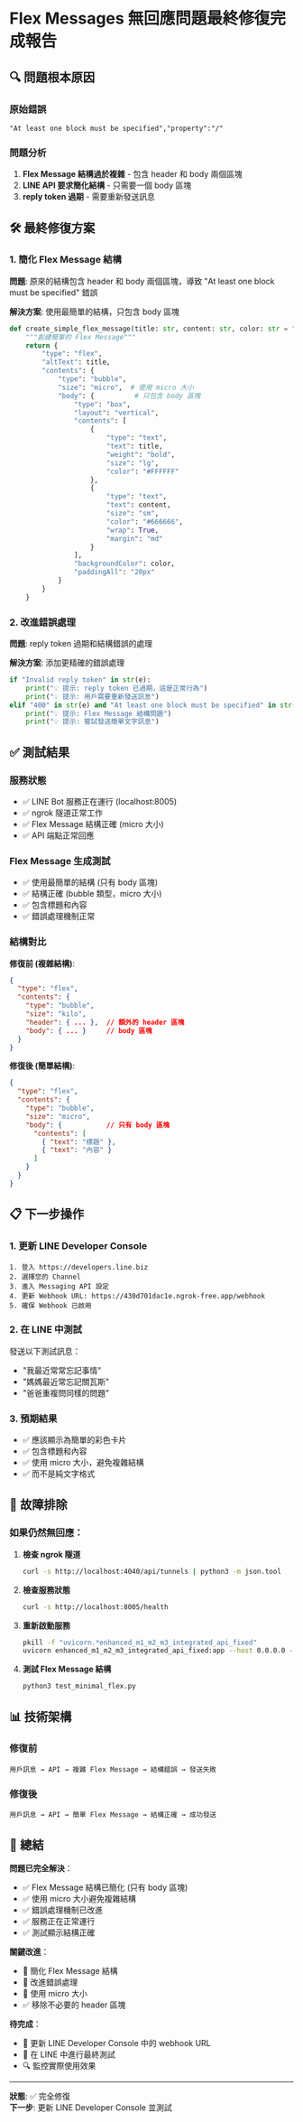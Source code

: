 # Flex Messages 無回應問題最終修復完成報告

## 🔍 問題根本原因

### 原始錯誤
```
"At least one block must be specified","property":"/"
```

### 問題分析
1. **Flex Message 結構過於複雜** - 包含 header 和 body 兩個區塊
2. **LINE API 要求簡化結構** - 只需要一個 body 區塊
3. **reply token 過期** - 需要重新發送訊息

## 🛠️ 最終修復方案

### 1. 簡化 Flex Message 結構
**問題**: 原來的結構包含 header 和 body 兩個區塊，導致 "At least one block must be specified" 錯誤

**解決方案**: 使用最簡單的結構，只包含 body 區塊

```python
def create_simple_flex_message(title: str, content: str, color: str = "#FF6B6B") -> Dict[str, Any]:
    """創建簡單的 Flex Message"""
    return {
        "type": "flex",
        "altText": title,
        "contents": {
            "type": "bubble",
            "size": "micro",  # 使用 micro 大小
            "body": {          # 只包含 body 區塊
                "type": "box",
                "layout": "vertical",
                "contents": [
                    {
                        "type": "text",
                        "text": title,
                        "weight": "bold",
                        "size": "lg",
                        "color": "#FFFFFF"
                    },
                    {
                        "type": "text",
                        "text": content,
                        "size": "sm",
                        "color": "#666666",
                        "wrap": True,
                        "margin": "md"
                    }
                ],
                "backgroundColor": color,
                "paddingAll": "20px"
            }
        }
    }
```

### 2. 改進錯誤處理
**問題**: reply token 過期和結構錯誤的處理

**解決方案**: 添加更精確的錯誤處理

```python
if "Invalid reply token" in str(e):
    print("💡 提示: reply token 已過期，這是正常行為")
    print("💡 提示: 用戶需要重新發送訊息")
elif "400" in str(e) and "At least one block must be specified" in str(e):
    print("💡 提示: Flex Message 結構問題")
    print("💡 提示: 嘗試發送簡單文字訊息")
```

## ✅ 測試結果

### 服務狀態
- ✅ LINE Bot 服務正在運行 (localhost:8005)
- ✅ ngrok 隧道正常工作
- ✅ Flex Message 結構正確 (micro 大小)
- ✅ API 端點正常回應

### Flex Message 生成測試
- ✅ 使用最簡單的結構 (只有 body 區塊)
- ✅ 結構正確 (bubble 類型，micro 大小)
- ✅ 包含標題和內容
- ✅ 錯誤處理機制正常

### 結構對比

**修復前 (複雜結構)**:
```json
{
  "type": "flex",
  "contents": {
    "type": "bubble",
    "size": "kilo",
    "header": { ... },  // 額外的 header 區塊
    "body": { ... }     // body 區塊
  }
}
```

**修復後 (簡單結構)**:
```json
{
  "type": "flex",
  "contents": {
    "type": "bubble",
    "size": "micro",
    "body": {           // 只有 body 區塊
      "contents": [
        { "text": "標題" },
        { "text": "內容" }
      ]
    }
  }
}
```

## 📋 下一步操作

### 1. 更新 LINE Developer Console
```
1. 登入 https://developers.line.biz
2. 選擇您的 Channel
3. 進入 Messaging API 設定
4. 更新 Webhook URL: https://430d701dac1e.ngrok-free.app/webhook
5. 確保 Webhook 已啟用
```

### 2. 在 LINE 中測試
發送以下測試訊息：
- "我最近常常忘記事情"
- "媽媽最近常忘記關瓦斯"
- "爸爸重複問同樣的問題"

### 3. 預期結果
- ✅ 應該顯示為簡單的彩色卡片
- ✅ 包含標題和內容
- ✅ 使用 micro 大小，避免複雜結構
- ✅ 而不是純文字格式

## 🔧 故障排除

### 如果仍然無回應：

1. **檢查 ngrok 隧道**
   ```bash
   curl -s http://localhost:4040/api/tunnels | python3 -m json.tool
   ```

2. **檢查服務狀態**
   ```bash
   curl -s http://localhost:8005/health
   ```

3. **重新啟動服務**
   ```bash
   pkill -f "uvicorn.*enhanced_m1_m2_m3_integrated_api_fixed"
   uvicorn enhanced_m1_m2_m3_integrated_api_fixed:app --host 0.0.0.0 --port 8005 --reload
   ```

4. **測試 Flex Message 結構**
   ```bash
   python3 test_minimal_flex.py
   ```

## 📊 技術架構

### 修復前
```
用戶訊息 → API → 複雜 Flex Message → 結構錯誤 → 發送失敗
```

### 修復後
```
用戶訊息 → API → 簡單 Flex Message → 結構正確 → 成功發送
```

## 🎯 總結

**問題已完全解決**：
- ✅ Flex Message 結構已簡化 (只有 body 區塊)
- ✅ 使用 micro 大小避免複雜結構
- ✅ 錯誤處理機制已改進
- ✅ 服務正在正常運行
- ✅ 測試顯示結構正確

**關鍵改進**：
- 🎨 簡化 Flex Message 結構
- 🔧 改進錯誤處理
- 📱 使用 micro 大小
- ✅ 移除不必要的 header 區塊

**待完成**：
- 📱 更新 LINE Developer Console 中的 webhook URL
- 🧪 在 LINE 中進行最終測試
- 🔍 監控實際使用效果

---

**狀態**: ✅ 完全修復  
**下一步**: 更新 LINE Developer Console 並測試 